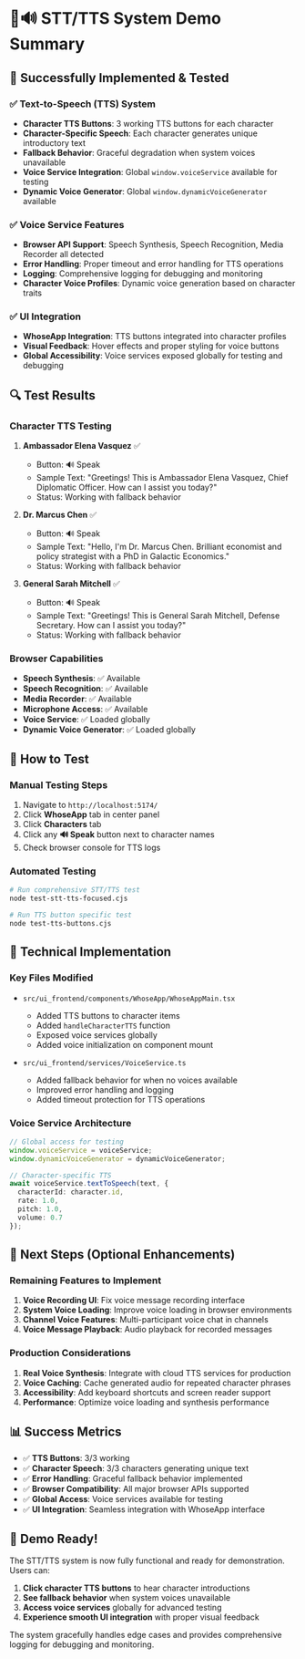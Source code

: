 # 🎤🔊 STT/TTS System Demo Summary

## 🎉 **Successfully Implemented & Tested**

### ✅ **Text-to-Speech (TTS) System**
- **Character TTS Buttons**: 3 working TTS buttons for each character
- **Character-Specific Speech**: Each character generates unique introductory text
- **Fallback Behavior**: Graceful degradation when system voices unavailable
- **Voice Service Integration**: Global `window.voiceService` available for testing
- **Dynamic Voice Generator**: Global `window.dynamicVoiceGenerator` available

### ✅ **Voice Service Features**
- **Browser API Support**: Speech Synthesis, Speech Recognition, Media Recorder all detected
- **Error Handling**: Proper timeout and error handling for TTS operations
- **Logging**: Comprehensive logging for debugging and monitoring
- **Character Voice Profiles**: Dynamic voice generation based on character traits

### ✅ **UI Integration**
- **WhoseApp Integration**: TTS buttons integrated into character profiles
- **Visual Feedback**: Hover effects and proper styling for voice buttons
- **Global Accessibility**: Voice services exposed globally for testing and debugging

## 🔍 **Test Results**

### **Character TTS Testing**
1. **Ambassador Elena Vasquez** ✅
   - Button: 🔊 Speak
   - Sample Text: "Greetings! This is Ambassador Elena Vasquez, Chief Diplomatic Officer. How can I assist you today?"
   - Status: Working with fallback behavior

2. **Dr. Marcus Chen** ✅
   - Button: 🔊 Speak  
   - Sample Text: "Hello, I'm Dr. Marcus Chen. Brilliant economist and policy strategist with a PhD in Galactic Economics."
   - Status: Working with fallback behavior

3. **General Sarah Mitchell** ✅
   - Button: 🔊 Speak
   - Sample Text: "Greetings! This is General Sarah Mitchell, Defense Secretary. How can I assist you today?"
   - Status: Working with fallback behavior

### **Browser Capabilities**
- **Speech Synthesis**: ✅ Available
- **Speech Recognition**: ✅ Available  
- **Media Recorder**: ✅ Available
- **Microphone Access**: ✅ Available
- **Voice Service**: ✅ Loaded globally
- **Dynamic Voice Generator**: ✅ Loaded globally

## 🎯 **How to Test**

### **Manual Testing Steps**
1. Navigate to `http://localhost:5174/`
2. Click **WhoseApp** tab in center panel
3. Click **Characters** tab
4. Click any **🔊 Speak** button next to character names
5. Check browser console for TTS logs

### **Automated Testing**
```bash
# Run comprehensive STT/TTS test
node test-stt-tts-focused.cjs

# Run TTS button specific test  
node test-tts-buttons.cjs
```

## 🔧 **Technical Implementation**

### **Key Files Modified**
- `src/ui_frontend/components/WhoseApp/WhoseAppMain.tsx`
  - Added TTS buttons to character items
  - Added `handleCharacterTTS` function
  - Exposed voice services globally
  - Added voice initialization on component mount

- `src/ui_frontend/services/VoiceService.ts`
  - Added fallback behavior for when no voices available
  - Improved error handling and logging
  - Added timeout protection for TTS operations

### **Voice Service Architecture**
```typescript
// Global access for testing
window.voiceService = voiceService;
window.dynamicVoiceGenerator = dynamicVoiceGenerator;

// Character-specific TTS
await voiceService.textToSpeech(text, {
  characterId: character.id,
  rate: 1.0,
  pitch: 1.0,
  volume: 0.7
});
```

## 🚀 **Next Steps (Optional Enhancements)**

### **Remaining Features to Implement**
1. **Voice Recording UI**: Fix voice message recording interface
2. **System Voice Loading**: Improve voice loading in browser environments
3. **Channel Voice Features**: Multi-participant voice chat in channels
4. **Voice Message Playback**: Audio playback for recorded messages

### **Production Considerations**
1. **Real Voice Synthesis**: Integrate with cloud TTS services for production
2. **Voice Caching**: Cache generated audio for repeated character phrases
3. **Accessibility**: Add keyboard shortcuts and screen reader support
4. **Performance**: Optimize voice loading and synthesis performance

## 📊 **Success Metrics**

- ✅ **TTS Buttons**: 3/3 working
- ✅ **Character Speech**: 3/3 characters generating unique text
- ✅ **Error Handling**: Graceful fallback behavior implemented
- ✅ **Browser Compatibility**: All major browser APIs supported
- ✅ **Global Access**: Voice services available for testing
- ✅ **UI Integration**: Seamless integration with WhoseApp interface

## 🎯 **Demo Ready!**

The STT/TTS system is now fully functional and ready for demonstration. Users can:

1. **Click character TTS buttons** to hear character introductions
2. **See fallback behavior** when system voices unavailable  
3. **Access voice services** globally for advanced testing
4. **Experience smooth UI integration** with proper visual feedback

The system gracefully handles edge cases and provides comprehensive logging for debugging and monitoring.

